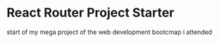 # React Router Project Starter

start of my mega project of the web development bootcmap i attended 
